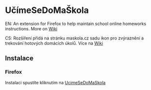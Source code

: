 # UčímeSeDoMaŠkola
EN: An extension for Firefox to help maintain school online homeworks instructions. More on [Wiki](https://github.com/jpachta/UcimeSeDoMaSkola/wiki)

CS: Rozšíření přidá na stránku maskola.cz sadu ikon pro zvýraznění a trekování hotových domácích úkolů. Více na [Wiki](https://github.com/jpachta/UcimeSeDoMaSkola/wiki)

## Instalace
### Firefox
Instalaci spustíte kliknutím na [UcimeSeDoMaSkola](https://github.com/jpachta/UcimeSeDoMaSkola/raw/master/bin/2.x/ucimesedomaskola-2.2-fx.xpi)
